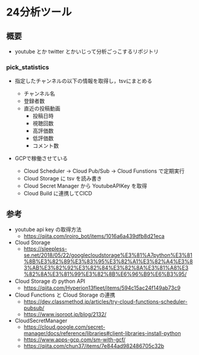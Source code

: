 # 24分析ツール

## 概要
- youtube とか twitter とかいじって分析ごっこするリポジトリ

### pick_statistics
- 指定したチャンネルの以下の情報を取得し，tsvにまとめる
    - チャンネル名
    - 登録者数
    - 直近の投稿動画
        - 投稿日時
        - 視聴回数
        - 高評価数
        - 低評価数
        - コメント数

- GCPで稼働させている
    - Cloud Scheduler -> Cloud Pub/Sub -> Cloud Funstions で定期実行
    - Cloud Storage に tsv を読み書き
    - Cloud Secret Manager から YoutubeAPIKey を取得
    - Cloud Build に連携してCICD

## 参考
- youtube api key の取得方法
    - https://qiita.com/iroiro_bot/items/1016a6a439dfb8d21eca
- Cloud Storage
    - https://sleepless-se.net/2018/05/22/googlecloudstorage%E3%81%A7python%E3%81%8B%E3%82%89%E3%83%95%E3%82%A1%E3%82%A4%E3%83%AB%E3%82%92%E3%82%84%E3%82%8A%E3%81%A8%E3%82%8A%E3%81%99%E3%82%8B%E6%96%B9%E6%B3%95/
- Cloud Storage の python API
    - https://qiita.com/Hyperion13fleet/items/594c15ac24f149ab73c9
- Cloud Functions と Cloud Storage の連携
    - https://dev.classmethod.jp/articles/try-cloud-functions-scheduler-pubsub/
    - https://www.isoroot.jp/blog/2132/
- CloudSecretManager
    - https://cloud.google.com/secret-manager/docs/reference/libraries#client-libraries-install-python
    - https://www.apps-gcp.com/sm-with-gcf/
    - https://qiita.com/chun37/items/7e844ad982486705c32b


